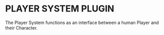 # PLAYER SYSTEM PLUGIN

The Player System functions as an interface between a human Player and their Character.